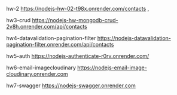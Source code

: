 hw-2
https://nodejs-hw-02-t98x.onrender.com/contacts , 

hw3-crud 
https://nodejs-hw-mongodb-crud-2v8h.onrender.com/api/contacts

hw4-datavalidation-pagination-filter
https://nodejs-datavalidation-pagination-filter.onrender.com/api/contacts

hw5-auth 
https://nodejs-authenticate-r0rv.onrender.com/

hw6-email-imagecloudinary 
https://nodejs-email-image-cloudinary.onrender.com

hw7-swagger
https://nodejs-swagger.onrender.com

